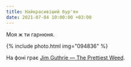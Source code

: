 ```yaml
---
title: Найкрасивіший бур'ян
date: 2021-07-04 10:00:00 +03:00
---
```


Моя ж ти гарнюня.

{% include photo.html img="094836" %}

На фоні грає [Jim Guthrie — The Prettiest Weed][1].

[1]: https://www.youtube.com/watch?v=bKadAkbl4Gw
